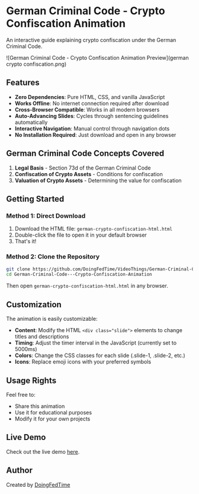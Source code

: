 # German Criminal Code - Crypto Confiscation Animation

An interactive guide explaining crypto confiscation under the German Criminal Code.

![German Criminal Code - Crypto Confiscation Animation Preview](german crypto confiscation.png)

## Features

- **Zero Dependencies**: Pure HTML, CSS, and vanilla JavaScript
- **Works Offline**: No internet connection required after download
- **Cross-Browser Compatible**: Works in all modern browsers
- **Auto-Advancing Slides**: Cycles through sentencing guidelines automatically
- **Interactive Navigation**: Manual control through navigation dots
- **No Installation Required**: Just download and open in any browser

## German Criminal Code Concepts Covered

1.  **Legal Basis** - Section 73d of the German Criminal Code
2.  **Confiscation of Crypto Assets** - Conditions for confiscation
3.  **Valuation of Crypto Assets** - Determining the value for confiscation

## Getting Started

### Method 1: Direct Download
1. Download the HTML file: `german-crypto-confiscation-html.html`
2. Double-click the file to open it in your default browser
3. That's it!

### Method 2: Clone the Repository
```bash
git clone https://github.com/DoingFedTime/VideoThings/German-Criminal-Code---Crypto-Confiscation-Animation.git
cd German-Criminal-Code---Crypto-Confiscation-Animation
```
Then open `german-crypto-confiscation-html.html` in any browser.

## Customization

The animation is easily customizable:

- **Content**: Modify the HTML `<div class="slide">` elements to change titles and descriptions
- **Timing**: Adjust the timer interval in the JavaScript (currently set to 5000ms)
- **Colors**: Change the CSS classes for each slide (.slide-1, .slide-2, etc.)
- **Icons**: Replace emoji icons with your preferred symbols

## Usage Rights

Feel free to:
- Share this animation
- Use it for educational purposes
- Modify it for your own projects

## Live Demo

Check out the live demo [here](https://doingfedtime.github.io/German-Criminal-Code---Crypto-Confiscation-Animation).

## Author

Created by [DoingFedTime](https://github.com/DoingFedTime)


